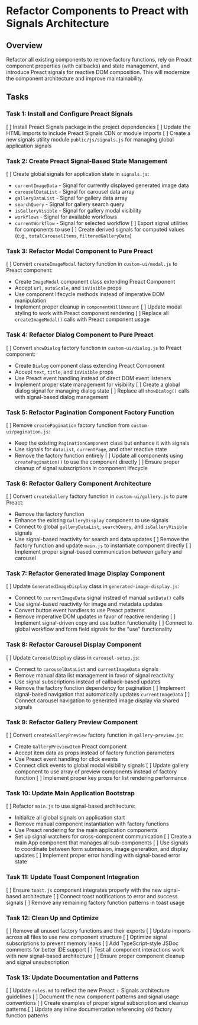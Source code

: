 # Refactor Components to Preact with Signals Architecture

## Overview
Refactor all existing components to remove factory functions, rely on Preact component properties (with callbacks) and state management, and introduce Preact signals for reactive DOM composition. This will modernize the component architecture and improve maintainability.

## Tasks

### Task 1: Install and Configure Preact Signals
[ ] Install Preact Signals package in the project dependencies
[ ] Update the HTML imports to include Preact Signals CDN or module imports
[ ] Create a new signals utility module `public/js/signals.js` for managing global application signals

### Task 2: Create Preact Signal-Based State Management
[ ] Create global signals for application state in `signals.js`:
  - `currentImageData` - Signal for currently displayed generated image data
  - `carouselDataList` - Signal for carousel data array
  - `galleryDataList` - Signal for gallery data array  
  - `searchQuery` - Signal for gallery search query
  - `isGalleryVisible` - Signal for gallery modal visibility
  - `workflows` - Signal for available workflows
  - `currentWorkflow` - Signal for selected workflow
[ ] Export signal utilities for components to use
[ ] Create derived signals for computed values (e.g., `totalCarouselItems`, `filteredGalleryData`)

### Task 3: Refactor Modal Component to Pure Preact
[ ] Convert `createImageModal` factory function in `custom-ui/modal.js` to Preact component:
  - Create `ImageModal` component class extending Preact Component
  - Accept `url`, `autoScale`, and `isVisible` props
  - Use component lifecycle methods instead of imperative DOM manipulation
  - Implement proper cleanup in `componentWillUnmount`
[ ] Update modal styling to work with Preact component rendering
[ ] Replace all `createImageModal()` calls with Preact component usage

### Task 4: Refactor Dialog Component to Pure Preact  
[ ] Convert `showDialog` factory function in `custom-ui/dialog.js` to Preact component:
  - Create `Dialog` component class extending Preact Component
  - Accept `text`, `title`, and `isVisible` props
  - Use Preact event handling instead of direct DOM event listeners
  - Implement proper state management for visibility
[ ] Create a global dialog signal for managing dialog state
[ ] Replace all `showDialog()` calls with signal-based dialog management

### Task 5: Refactor Pagination Component Factory Function
[ ] Remove `createPagination` factory function from `custom-ui/pagination.js`:
  - Keep the existing `PaginationComponent` class but enhance it with signals
  - Use signals for `dataList`, `currentPage`, and other reactive state
  - Remove the factory function entirely
[ ] Update all components using `createPagination()` to use the component directly
[ ] Ensure proper cleanup of signal subscriptions in component lifecycle

### Task 6: Refactor Gallery Component Architecture
[ ] Convert `createGallery` factory function in `custom-ui/gallery.js` to pure Preact:
  - Remove the factory function
  - Enhance the existing `GalleryDisplay` component to use signals
  - Connect to global `galleryDataList`, `searchQuery`, and `isGalleryVisible` signals
  - Use signal-based reactivity for search and data updates
[ ] Remove the factory function and update `main.js` to instantiate component directly
[ ] Implement proper signal-based communication between gallery and carousel

### Task 7: Refactor Generated Image Display Component
[ ] Update `GeneratedImageDisplay` class in `generated-image-display.js`:
  - Connect to `currentImageData` signal instead of manual `setData()` calls
  - Use signal-based reactivity for image and metadata updates
  - Convert button event handlers to use Preact patterns
  - Remove imperative DOM updates in favor of reactive rendering
[ ] Implement signal-driven copy and use button functionality
[ ] Connect to global workflow and form field signals for the "use" functionality

### Task 8: Refactor Carousel Display Component  
[ ] Update `CarouselDisplay` class in `carousel-setup.js`:
  - Connect to `carouselDataList` and `currentImageData` signals
  - Remove manual data list management in favor of signal reactivity
  - Use signal subscriptions instead of callback-based updates
  - Remove the factory function dependency for pagination
[ ] Implement signal-based navigation that automatically updates `currentImageData`
[ ] Connect carousel navigation to generated image display via shared signals

### Task 9: Refactor Gallery Preview Component
[ ] Convert `createGalleryPreview` factory function in `gallery-preview.js`:
  - Create `GalleryPreviewItem` Preact component
  - Accept item data as props instead of factory function parameters
  - Use Preact event handling for click events
  - Connect click events to global modal visibility signals
[ ] Update gallery component to use array of preview components instead of factory function
[ ] Implement proper key props for list rendering performance

### Task 10: Update Main Application Bootstrap
[ ] Refactor `main.js` to use signal-based architecture:
  - Initialize all global signals on application start
  - Remove manual component instantiation with factory functions
  - Use Preact rendering for the main application components
  - Set up signal watchers for cross-component communication
[ ] Create a main App component that manages all sub-components
[ ] Use signals to coordinate between form submission, image generation, and display updates
[ ] Implement proper error handling with signal-based error state

### Task 11: Update Toast Component Integration
[ ] Ensure `toast.js` component integrates properly with the new signal-based architecture
[ ] Connect toast notifications to error and success signals
[ ] Remove any remaining factory function patterns in toast usage

### Task 12: Clean Up and Optimize
[ ] Remove all unused factory functions and their exports
[ ] Update imports across all files to use new component structure
[ ] Optimize signal subscriptions to prevent memory leaks
[ ] Add TypeScript-style JSDoc comments for better IDE support
[ ] Test all component interactions work with new signal-based architecture
[ ] Ensure proper component cleanup and signal unsubscription

### Task 13: Update Documentation and Patterns
[ ] Update `rules.md` to reflect the new Preact + Signals architecture guidelines
[ ] Document the new component patterns and signal usage conventions
[ ] Create examples of proper signal subscription and cleanup patterns
[ ] Update any inline documentation referencing old factory function patterns